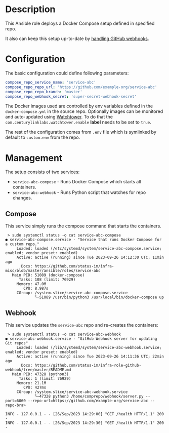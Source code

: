 # Description

This Ansible role deploys a Docker Compose setup defined in specified repo.

It also can keep this setup up-to-date by [handling GitHub webhooks](https://github.com/status-im/infra-role-github-webhook).

# Configuration

The basic configuration could define following parameters:
```yaml
compose_repo_service_name: 'service-abc'
compose_repo_repo_url: 'https://github.com/example-org/service-abc'
compose_repo_repo_branch: 'master'
compose_repo_webhook_secret: 'super-secret-webhook-secret'
```
The Docker images used are controlled by env variables defined in the `docker-compose.yml` in the source repo.
Optionally images can be monitored and auto-updated using [Watchtower](https://github.com/containrrr/watchtower).
To do that the `com.centurylinklabs.watchtower.enable` __label__ needs to be set to `true`.

The rest of the configuration comes from `.env` file which is symlinked by default to `custom.env` from the repo.

# Management

The setup consists of two services:

* `service-abc-compose` - Runs Docker Compose which starts all containers.
* `service-abc-webhook` - Runs Python script that watches for repo changes.

## Compose

This service simply runs the compose command that starts the containers.
```
 > sudo systemctl status -o cat service-abc-compose
● service-abc-compose.service - "Service that runs Docker Compose for a custom repo."
     Loaded: loaded (/etc/systemd/system/service-abc-compose.service; enabled; vendor preset: enabled)
     Active: active (running) since Tue 2023-09-26 14:12:30 UTC; 11min ago
       Docs: https://github.com/status-im/infra-misc/blob/master/ansible/roles/service-abc
   Main PID: 51089 (docker-compose)
      Tasks: 108 (limit: 76929)
     Memory: 47.0M
        CPU: 8.987s
     CGroup: /system.slice/service-abc-compose.service
             └─51089 /usr/bin/python3 /usr/local/bin/docker-compose up
```

## Webhook

This service updates the `service-abc` repo and re-creates the containers:
```
 > sudo systemctl status -o cat service-abc-webhook
● service-abc-webhook.service - "GitHub Webhook server for updating Git repos"
     Loaded: loaded (/lib/systemd/system/service-abc-webhook.service; enabled; vendor preset: enabled)
     Active: active (running) since Tue 2023-09-26 14:11:36 UTC; 22min ago
       Docs: https://github.com/status-im/infra-role-github-webhook/tree/master/README.md
   Main PID: 47328 (python3)
      Tasks: 1 (limit: 76929)
     Memory: 21.1M
        CPU: 427ms
     CGroup: /system.slice/service-abc-webhook.service
             └─47328 python3 /home/comprepo/webhook/server.py --port=6060 --repo-url=https://github.com/example-org/service-abc --repo-bra>

INFO - 127.0.0.1 - - [26/Sep/2023 14:29:00] "GET /health HTTP/1.1" 200 -
INFO - 127.0.0.1 - - [26/Sep/2023 14:29:30] "GET /health HTTP/1.1" 200 -
```
